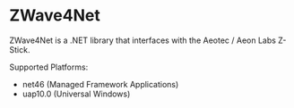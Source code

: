 # ZWave4Net
 ZWave4Net is a .NET library that interfaces with the Aeotec / Aeon Labs Z-Stick. 

Supported Platforms:

- net46 (Managed Framework Applications)
- uap10.0 (Universal Windows)
